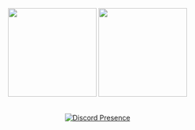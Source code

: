 
<div align="center">
  <img height="180em" src="https://github-readme-stats.vercel.app/api?username=00on&show_icons=true&theme=dark&include_all_commits=true&count_private=true"/>
  <img height="180em" src="https://github-readme-stats.vercel.app/api/top-langs/?username=rafaballerini&layout=compact&langs_count=7&theme=dark"
</div>
 <div style="display: inline_block"><br>
   
   [![Discord Presence](https://lanyard.cnrad.dev/api/851274892954959873
                            )](https://discord.com/users/851274892954959873)


   
   
